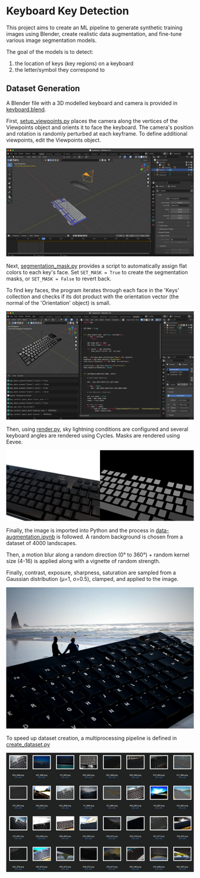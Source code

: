 # Keyboard Key Detection

This project aims to create an ML pipeline to generate synthetic training images using Blender, create realistic data augmentation, and fine-tune various image segmentation models.

The goal of the models is to detect:
1. the location of keys (key regions) on a keyboard
2. the letter/symbol they correspond to

## Dataset Generation

A Blender file with a 3D modelled keyboard and camera is provided in [keyboard.blend](blender/keyboard.blend). 

First, [setup_viewpoints.py](blender/setup_viewpoints.py) places the camera along the vertices of the Viewpoints object and orients it to face the keyboard. The camera's position and rotation is randomly perturbed at each keyframe. To define additional viewpoints, edit the Viewpoints object.

![blender.png](assets/docs/blender.png)

Next, [segmentation_mask.py](blender/segmentation_mask.py) provides a script to automatically assign flat colors to each key's face. Set `SET_MASK = True` to create the segmentation masks, or `SET_MASK = False` to revert back. 

To find key faces, the program iterates through each face in the 'Keys' collection and checks if its dot product with the orientation vector (the normal of the 'Orientation' object) is small.
 
![masks_generation.png](assets/docs/masks_generation.png)

Then, using [render.py](blender/render.py), sky lightning conditions are configured and several keyboard angles are rendered using Cycles. Masks are rendered using Eevee.

![keyboard_render.png](assets/docs/keyboard_034.png)

Finally, the image is imported into Python and the process in [data-augmentation.ipynb](data-augmentation.ipynb) is followed. A random background is chosen from a dataset of 4000 landscapes.

[//]: # (TODO Shadows)

Then, a motion blur along a random direction (0° to 360°) + random kernel size (4-16) is applied along with a vignette of random strength.

Finally, contrast, exposure, sharpness, saturation are sampled from a Gaussian distribution (μ=1, σ=0.5), clamped, and applied to the image.

![keyboard.png](assets/docs/keyboard.png)

To speed up dataset creation, a multiprocessing pipeline is defined in [create_dataset.py](datasets/create_dataset.py)

![keyboard_dataset.png](assets/docs/keyboard_dataset.png)
